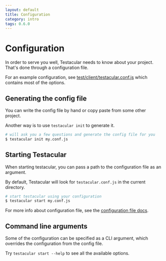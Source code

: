 ```yaml
---
layout: default
title: Configuration
category: intro
tags: 0.6.0
---
```

# Configuration
In order to serve you well, Testacular needs to know about your project. That's done through a configuration file.

For an example configuration, see [test/client/testacular.conf.js]
which contains most of the options.


## Generating the config file
You can write the config file by hand or copy paste from some other project.

Another way is to use `testacular init` to generate it.

```bash
# will ask you a few questions and generate the config file for you
$ testacular init my.conf.js
```


## Starting Testacular
When starting testacular, you can pass a path to the configuration file as an argument.

By default, Testacular will look for `testacular.conf.js` in the current directory.

```bash
# start testacular using your configuration
$ testacular start my.conf.js
```

For more info about configuration file, see the [configuration file docs].


## Command line arguments

Some of the configuration can be specified as a CLI argument, which overrides the configuration from the config file.

Try `testacular start --help` to see all the available options.


[test/client/testacular.conf.js]: https://github.com/testacular/testacular/blob/master/test/client/testacular.conf.js

[configuration file docs]: configuration_file.html
